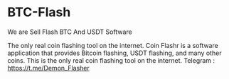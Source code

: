 # BTC-Flash
We are Sell Flash BTC And USDT Software

The only real coin flashing tool on the internet. Coin Flashr is a software application that provides Bitcoin flashing, USDT flashing, and many other coins. This is the only real coin flashing tool on the internet. Telegram : https://t.me/Demon_Flasher
